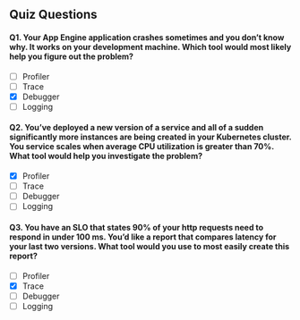 ## Quiz Questions

#### Q1. Your App Engine application crashes sometimes and you don’t know why. It works on your development machine. Which tool would most likely help you figure out the problem?

- [ ] Profiler
- [ ] Trace
- [x] Debugger
- [ ] Logging

#### Q2. You’ve deployed a new version of a service and all of a sudden significantly more instances are being created in your Kubernetes cluster. You service scales when average CPU utilization is greater than 70%. What tool would help you investigate the problem?

- [x] Profiler
- [ ] Trace
- [ ] Debugger
- [ ] Logging

#### Q3. You have an SLO that states 90% of your http requests need to respond in under 100 ms. You’d like a report that compares latency for your last two versions. What tool would you use to most easily create this report?

- [ ] Profiler
- [x] Trace
- [ ] Debugger
- [ ] Logging
